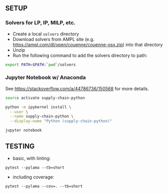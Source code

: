 
## SETUP

### Solvers for LP, IP, MILP, etc.

* Create a local `solvers` directory
* Download solvers from AMPL site (e.g. https://ampl.com/dl/open/couenne/couenne-osx.zip) into that directory
* Unzip
* Run the following command to add the solvers directory to path:

```bash
export PATH=$PATH:`pwd`/solvers
```

### Jupyter Notebook w/ Anaconda

See https://stackoverflow.com/a/44786736/150568 for more details.

```bash
source activate supply-chain-python

python -m ipykernel install \
  --user \
  --name supply-chain-python \
  --display-name "Python (supply-chain-python)"

jupyter notebook
```


## TESTING

* basic, with linting:

`pytest --pylama --tb=short`

* including coverage:

`pytest --pylama --cov=. --tb=short`
